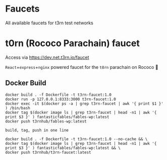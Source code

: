 # Faucets

All available faucets for t3rn test networks

# t0rn (Rococo Parachain) faucet

Access via https://dev.net.t3rn.io/faucet

`React`+`express`+`nginx` powered faucet for the `t0rn` parachain on Rococo 🚿

<!-- ## Deploy

`nginx` rouing should have been configured manually.

```bash
user_at_machine=helllo@1.2.3.4
npm run build --prefix app
scp -r ./app/build/* $user_at_machine:/var/www/dev.net.t3rn.io/faucet/
rm -r ./api/node_modules
scp ./api/* $user_at_machine:/home/atlas/rococo/t0rn-faucet-api/
scp ./api/.secret.json $user_at_machine:/home/atlas/rococo/t0rn-faucet-api/.secret.json
scp ./api.service $user_at_machine:/home/atlas/.config/systemd/user/t0rn-faucet-api.service
ssh $user_at_machine 'systemctl --user stop t0rn-faucet-api.service'
ssh $user_at_machine 'systemctl --user disable t0rn-faucet-api.service'
ssh $user_at_machine 'systemctl --user enable t0rn-faucet-api.service'
ssh $user_at_machine 'systemctl --user start t0rn-faucet-api.service'
``` -->

## Docker Build

```
docker build . -f Dockerfile -t t3rn-faucet:1.0
docker run -p 127.0.0.1:8333:3000 t3rn-faucet:1.0
docker exec -it $(docker ps -a | grep t3rn-faucet | awk '{ print $1 }' ) /bin/bash
docker tag $(docker image ls | grep t3rn-faucet | head -n1 | awk '{ print $3 }' ) fantasticfables/fables-wp:latest
docker push t3rnhub/fables-wp:latest

build, tag, push in one line

docker build . -f Dockerfile -t t3rn-faucet:1.0 --no-cache && \
docker tag $(docker image ls | grep t3rn-faucet | head -n1 | awk '{ print $3 }' ) fantasticfables/fables-wp:latest && \
docker push t3rnhub/t3rn-faucet:latest

```
